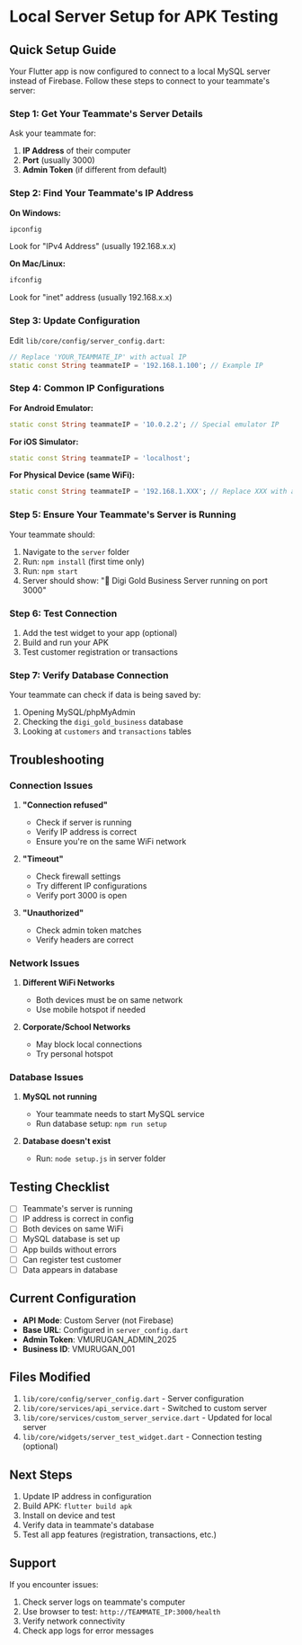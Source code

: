 # Local Server Setup for APK Testing

## Quick Setup Guide

Your Flutter app is now configured to connect to a local MySQL server instead of Firebase. Follow these steps to connect to your teammate's server:

### Step 1: Get Your Teammate's Server Details

Ask your teammate for:
1. **IP Address** of their computer
2. **Port** (usually 3000)
3. **Admin Token** (if different from default)

### Step 2: Find Your Teammate's IP Address

**On Windows:**
```bash
ipconfig
```
Look for "IPv4 Address" (usually 192.168.x.x)

**On Mac/Linux:**
```bash
ifconfig
```
Look for "inet" address (usually 192.168.x.x)

### Step 3: Update Configuration

Edit `lib/core/config/server_config.dart`:

```dart
// Replace 'YOUR_TEAMMATE_IP' with actual IP
static const String teammateIP = '192.168.1.100'; // Example IP
```

### Step 4: Common IP Configurations

**For Android Emulator:**
```dart
static const String teammateIP = '10.0.2.2'; // Special emulator IP
```

**For iOS Simulator:**
```dart
static const String teammateIP = 'localhost';
```

**For Physical Device (same WiFi):**
```dart
static const String teammateIP = '192.168.1.XXX'; // Replace XXX with actual IP
```

### Step 5: Ensure Your Teammate's Server is Running

Your teammate should:
1. Navigate to the `server` folder
2. Run: `npm install` (first time only)
3. Run: `npm start`
4. Server should show: "🚀 Digi Gold Business Server running on port 3000"

### Step 6: Test Connection

1. Add the test widget to your app (optional)
2. Build and run your APK
3. Test customer registration or transactions

### Step 7: Verify Database Connection

Your teammate can check if data is being saved by:
1. Opening MySQL/phpMyAdmin
2. Checking the `digi_gold_business` database
3. Looking at `customers` and `transactions` tables

## Troubleshooting

### Connection Issues

1. **"Connection refused"**
   - Check if server is running
   - Verify IP address is correct
   - Ensure you're on the same WiFi network

2. **"Timeout"**
   - Check firewall settings
   - Try different IP configurations
   - Verify port 3000 is open

3. **"Unauthorized"**
   - Check admin token matches
   - Verify headers are correct

### Network Issues

1. **Different WiFi Networks**
   - Both devices must be on same network
   - Use mobile hotspot if needed

2. **Corporate/School Networks**
   - May block local connections
   - Try personal hotspot

### Database Issues

1. **MySQL not running**
   - Your teammate needs to start MySQL service
   - Run database setup: `npm run setup`

2. **Database doesn't exist**
   - Run: `node setup.js` in server folder

## Testing Checklist

- [ ] Teammate's server is running
- [ ] IP address is correct in config
- [ ] Both devices on same WiFi
- [ ] MySQL database is set up
- [ ] App builds without errors
- [ ] Can register test customer
- [ ] Data appears in database

## Current Configuration

- **API Mode**: Custom Server (not Firebase)
- **Base URL**: Configured in `server_config.dart`
- **Admin Token**: VMURUGAN_ADMIN_2025
- **Business ID**: VMURUGAN_001

## Files Modified

1. `lib/core/config/server_config.dart` - Server configuration
2. `lib/core/services/api_service.dart` - Switched to custom server
3. `lib/core/services/custom_server_service.dart` - Updated for local server
4. `lib/core/widgets/server_test_widget.dart` - Connection testing (optional)

## Next Steps

1. Update IP address in configuration
2. Build APK: `flutter build apk`
3. Install on device and test
4. Verify data in teammate's database
5. Test all app features (registration, transactions, etc.)

## Support

If you encounter issues:
1. Check server logs on teammate's computer
2. Use browser to test: `http://TEAMMATE_IP:3000/health`
3. Verify network connectivity
4. Check app logs for error messages
